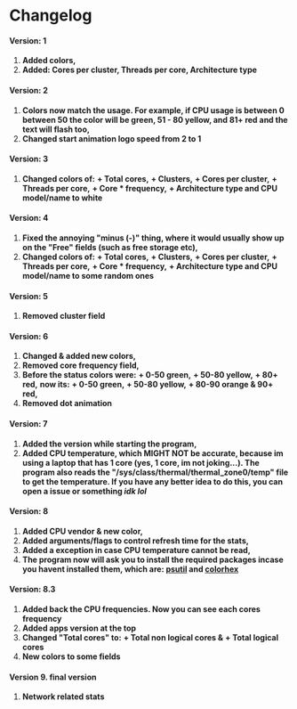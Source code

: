 # Changelog

#### Version: 1
1. **Added colors,**
2. **Added: Cores per cluster, Threads per core, Architecture type**

#### Version: 2
1. **Colors now match the usage. For example, if CPU usage is between 0 between 50 the color will be green, 51 - 80 yellow, and 81+ red and the text will flash too,**
2. **Changed start animation logo speed from 2 to 1**

#### Version: 3
1. **Changed colors of:**
	**+ Total cores,**
	**+ Clusters,**
	**+ Cores per cluster,**
	**+ Threads per core,**
	**+ Core * frequency,**
	**+ Architecture type and CPU model/name to white**

#### Version: 4
1. **Fixed the annoying "minus (-)" thing, where it would usually show up on the "Free" fields (such as free storage etc),**
2. **Changed colors of:**
	**+ Total cores,**
	**+ Clusters,**
	**+ Cores per cluster,**
	**+ Threads per core,**
	**+ Core * frequency,**
	**+ Architecture type and CPU model/name to some random ones**

#### Version: 5
1. **Removed cluster field**

#### Version: 6
1. **Changed & added new colors,**
2. **Removed core frequency field,**
3. **Before the status colors were:**
	**+ 0-50 green,**
	**+ 50-80 yellow,**
	**+ 80+ red,**
	**now its:**
	**+ 0-50 green,**
	**+ 50-80 yellow,**
	**+ 80-90 orange & 90+ red,**
4. **Removed dot animation**

#### Version: 7
1. **Added the version while starting the program,**
2. **Added CPU temperature, which MIGHT NOT be accurate, because im using a laptop that has 1 core (yes, 1 core, im not joking...). The program also reads the "/sys/class/thermal/thermal_zone0/temp" file to get the temperature. If you have any better idea to do this, you can open a issue or something *idk lol***

#### Version: 8
1. **Added CPU vendor & new color,**
2. **Added arguments/flags to control refresh time for the stats,**
3. **Added a exception in case CPU temperature cannot be read,**
4. **The program now will ask you to install the required packages incase you havent installed them, which are: [psutil](https://pypi.org/project/psutil/) and [colorhex](https://pypi.org/project/colorhex/)**

#### Version: 8.3
1. **Added back the CPU frequencies. Now you can see each cores frequency**
2. **Added apps version at the top**
3. **Changed "Total cores" to:**
	**+ Total non logical cores &**
	**+ Total logical cores**
4. **New colors to some fields**

#### Version 9. final version
1. **Network related stats**